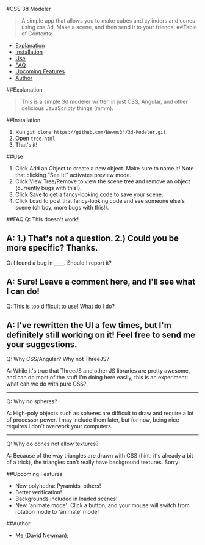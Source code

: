 #CSS 3d Modeler
>A simple app that allows you to make cubes and cylinders and cones using css 3d. Make a scene, and then send it to your friends!
##Table of Contents:

 - [Explanation](#Explanation)
 - [Installation](#Installation)
 - [Use](#Use)
 - [FAQ](#FAQ)
 - [Upcoming Features](#Upcoming-Features)
 - [Author](#Author)

##Explanation 
>This is a simple 3d modeler written in just CSS, Angular, and other delicious JavaScripty things (mmm).

##Installation
 1. Run ```git clone https://github.com/Newms34/3d-Modeler.git```.
 2. Open ```tree.html```
 3. That's it!

##Use 
 1. Click Add an Object to create a new object. Make sure to name it! Note that clicking "See It!" activates preview mode.
 2. Click View Tree/Remove to view the scene tree and remove an object (currently bugs with this!).
 3. Click Save to get a fancy-looking code to save your scene.
 4. Click Load to post that fancy-looking code and see someone else's scene (oh boy, more bugs with this!).

##FAQ 
 Q: This doesn't work!
 
 A: 1.) That's not a question. 2.) Could you be more specific? Thanks.
 ----
 Q: I found a bug in ____. Should I report it?
 
 A: Sure! Leave a comment here, and I'll see what I can do!
 ----
 Q: This is too difficult to use! What do I do?
 
 A: I've rewritten the UI a few times, but I'm definitely still working on it! Feel free to send me your suggestions.
 ----
 Q: Why CSS/Angular? Why not ThreeJS?
 
 A: While it's true that ThreeJS and other JS libraries are pretty awesome, and can do most of the stuff I'm doing here easily, this is an experiment: what can we do with pure CSS?
 
 ----
 Q: Why no spheres? 
 
 A: High-poly objects such as spheres are difficult to draw and require a lot of processor power. I may include them later, but for now, being nice requires I don't overwork your computers.
 
 ----
 Q: Why do cones not allow textures?
 
 A: Because of the way triangles are drawn with CSS (hint: it's already a bit of a trick), the triangles can't really have background textures. Sorry!

##Upcoming Features
 - New polyhedra: Pyramids, others!
 - Better verification! 
 - Backgrounds included in loaded scenes!
 - New 'animate mode': Click a button, and your mouse will switch from rotation mode to 'animate' mode!
 
##Author 
 - [Me (David Newman)](https://github.com/Newms34);
 

